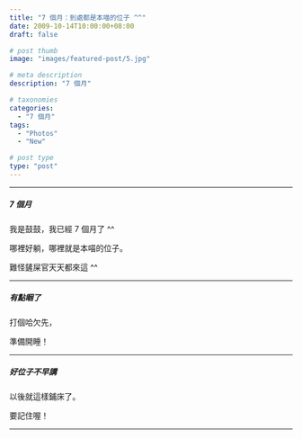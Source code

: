```yaml
---
title: "7 個月：到處都是本喵的位子 ^^"
date: 2009-10-14T10:00:00+08:00
draft: false

# post thumb
image: "images/featured-post/5.jpg"

# meta description
description: "7 個月"

# taxonomies
categories:
  - "7 個月"
tags:
  - "Photos"
  - "New"

# post type
type: "post"
---
```


<hr>

##### 7 個月

我是鼓鼓，我已經 7 個月了 ^^

哪裡好躺，哪裡就是本喵的位子。

難怪鏟屎官天天都來這 ^^

<hr>


##### 有點睏了

打個哈欠先，

準備開睡！


<hr>

##### 好位子不早講

以後就這樣鋪床了。

要記住喔！


<hr>


